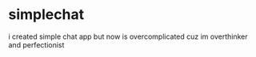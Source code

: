 # simplechat
i created simple chat app but now is overcomplicated cuz im overthinker and perfectionist
